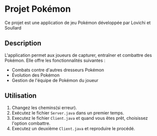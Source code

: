 # Projet Pokémon

Ce projet est une application de jeu Pokémon développée par Lovichi et Soullard

## Description

L'application permet aux joueurs de capturer, entraîner et combattre des Pokémon. Elle offre les fonctionnalités suivantes :

- Combats contre d'autres dresseurs Pokémon
- Évolution des Pokémon
- Gestion de l'équipe de Pokémon du joueur



## Utilisation

1. Changez les chemins(si erreur).
2. Exécutez le fichier `Server.java` dans un premier temps.
3. Executez le fichier `Client.java` et quand vous êtes prêt, choisissez l'option combattre.
4. Executez un deuxième `Client.java` et reproduire le procédé.




